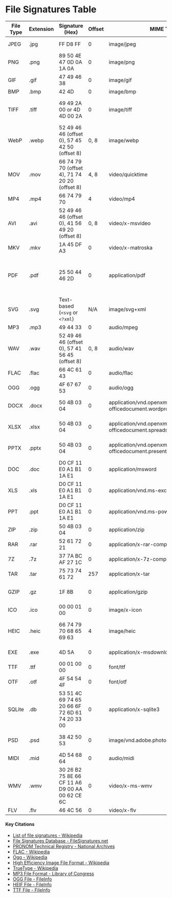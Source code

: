 # File Signatures Table

| File Type | Extension | Signature (Hex) | Offset | MIME Type | Description |
|-----------|-----------|-----------------|--------|-----------|-------------|
| JPEG | .jpg | FF D8 FF | 0 | image/jpeg | JFIF or EXIF format |
| PNG | .png | 89 50 4E 47 0D 0A 1A 0A | 0 | image/png | PNG image |
| GIF | .gif | 47 49 46 38 | 0 | image/gif | GIF87a or GIF89a |
| BMP | .bmp | 42 4D | 0 | image/bmp | BMP image |
| TIFF | .tiff | 49 49 2A 00 or 4D 4D 00 2A | 0 | image/tiff | Little-endian or Big-endian TIFF |
| WebP | .webp | 52 49 46 46 (offset 0), 57 45 42 50 (offset 8) | 0, 8 | image/webp | WebP image |
| MOV | .mov | 66 74 79 70 (offset 4), 71 74 20 20 (offset 8) | 4, 8 | video/quicktime | QuickTime MOV |
| MP4 | .mp4 | 66 74 79 70 | 4 | video/mp4 | MPEG-4 video |
| AVI | .avi | 52 49 46 46 (offset 0), 41 56 49 20 (offset 8) | 0, 8 | video/x-msvideo | AVI video |
| MKV | .mkv | 1A 45 DF A3 | 0 | video/x-matroska | Matroska video |
| PDF | .pdf | 25 50 44 46 2D | 0 | application/pdf | PDF document; may also be an Adobe Illustrator (.ai) file |
| SVG | .svg | Text-based (`<svg` or `<?xml`) | N/A | image/svg+xml | Scalable Vector Graphics |
| MP3 | .mp3 | 49 44 33 | 0 | audio/mpeg | MP3 audio |
| WAV | .wav | 52 49 46 46 (offset 0), 57 41 56 45 (offset 8) | 0, 8 | audio/wav | WAV audio |
| FLAC | .flac | 66 4C 61 43 | 0 | audio/flac | FLAC audio |
| OGG | .ogg | 4F 67 67 53 | 0 | audio/ogg | Ogg Vorbis audio |
| DOCX | .docx | 50 4B 03 04 | 0 | application/vnd.openxmlformats-officedocument.wordprocessingml.document | Microsoft Word document |
| XLSX | .xlsx | 50 4B 03 04 | 0 | application/vnd.openxmlformats-officedocument.spreadsheetml.sheet | Microsoft Excel spreadsheet |
| PPTX | .pptx | 50 4B 03 04 | 0 | application/vnd.openxmlformats-officedocument.presentationml.presentation | Microsoft PowerPoint presentation |
| DOC | .doc | D0 CF 11 E0 A1 B1 1A E1 | 0 | application/msword | Microsoft Word document |
| XLS | .xls | D0 CF 11 E0 A1 B1 1A E1 | 0 | application/vnd.ms-excel | Microsoft Excel spreadsheet |
| PPT | .ppt | D0 CF 11 E0 A1 B1 1A E1 | 0 | application/vnd.ms-powerpoint | Microsoft PowerPoint presentation |
| ZIP | .zip | 50 4B 03 04 | 0 | application/zip | ZIP archive |
| RAR | .rar | 52 61 72 21 | 0 | application/x-rar-compressed | RAR archive |
| 7Z | .7z | 37 7A BC AF 27 1C | 0 | application/x-7z-compressed | 7-Zip archive |
| TAR | .tar | 75 73 74 61 72 | 257 | application/x-tar | TAR archive |
| GZIP | .gz | 1F 8B | 0 | application/gzip | GZIP compressed file |
| ICO | .ico | 00 00 01 00 | 0 | image/x-icon | Icon file |
| HEIC | .heic | 66 74 79 70 68 65 69 63 | 4 | image/heic | High Efficiency Image File Format |
| EXE | .exe | 4D 5A | 0 | application/x-msdownload | Windows executable |
| TTF | .ttf | 00 01 00 00 | 0 | font/ttf | TrueType Font |
| OTF | .otf | 4F 54 54 4F | 0 | font/otf | OpenType Font |
| SQLite | .db | 53 51 4C 69 74 65 20 66 6F 72 6D 61 74 20 33 00 | 0 | application/x-sqlite3 | SQLite database |
| PSD | .psd | 38 42 50 53 | 0 | image/vnd.adobe.photoshop | Adobe Photoshop document |
| MIDI | .mid | 4D 54 68 64 | 0 | audio/midi | MIDI file |
| WMV | .wmv | 30 26 B2 75 8E 66 CF 11 A6 D9 00 AA 00 62 CE 6C | 0 | video/x-ms-wmv | Windows Media Video |
| FLV | .flv | 46 4C 56 | 0 | video/x-flv | Flash Video |

#### Key Citations
- [List of file signatures - Wikipedia](https://en.wikipedia.org/wiki/List_of_file_signatures)
- [File Signatures Database - FileSignatures.net](https://www.filesignatures.net/)
- [PRONOM Technical Registry - National Archives](https://www.nationalarchives.gov.uk/PRONOM/)
- [FLAC - Wikipedia](https://en.wikipedia.org/wiki/FLAC)
- [Ogg - Wikipedia](https://en.wikipedia.org/wiki/Ogg)
- [High Efficiency Image File Format - Wikipedia](https://en.wikipedia.org/wiki/High_Efficiency_Image_File_Format)
- [TrueType - Wikipedia](https://en.wikipedia.org/wiki/TrueType)
- [MP3 File Format - Library of Congress](https://www.loc.gov/preservation/digital/formats/fdd/fdd000105.shtml)
- [OGG File - FileInfo](https://fileinfo.com/extension/ogg)
- [HEIF File - FileInfo](https://fileinfo.com/extension/heif)
- [TTF File - FileInfo](https://fileinfo.com/extension/ttf)